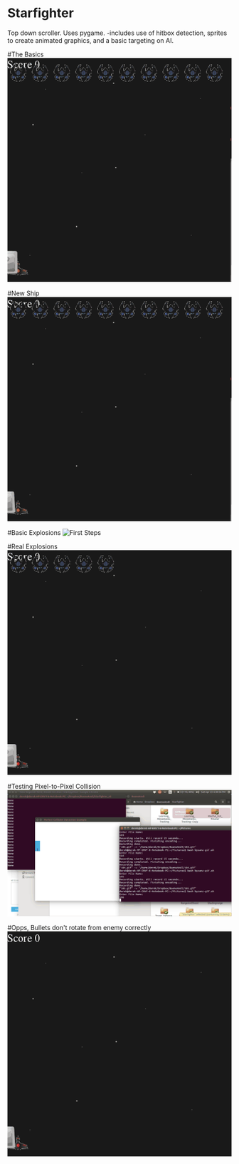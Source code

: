 # Starfighter
Top down scroller.
Uses pygame.
-includes use of hitbox detection, sprites to create animated graphics, and a basic targeting on AI.

#The Basics
![First Steps](https://raw.githubusercontent.com/dadam88/Starfighter/master/Progress_Images/starship_progress_thebasics.gif)

#New Ship
![First Steps](https://raw.githubusercontent.com/dadam88/Starfighter/master/Progress_Images/starship_progress_newship.gif)

#Basic Explosions
![First Steps](https://raw.githubusercontent.com/dadam88/Starfighter/master/Progress_Images/starship_progress_basicexplosions.gif)

#Real Explosions
![First Steps](https://raw.githubusercontent.com/dadam88/Starfighter/master/Progress_Images/starship_progress_realexplosions.gif)

#Testing Pixel-to-Pixel Collision
![First Steps](https://raw.githubusercontent.com/dadam88/Starfighter/master/Progress_Images/starship_progress_testpixelcolision.gif)

#Opps, Bullets don't rotate from enemy correctly
![First Steps](https://raw.githubusercontent.com/dadam88/Starfighter/master/Progress_Images/starship_progress_bulletsflywrongway.gif)
